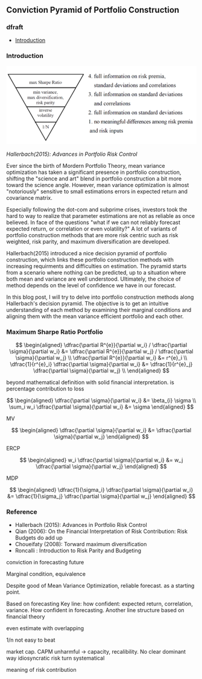 #

## Conviction Pyramid of Portfolio Construction

### dfraft

- [Introduction](#introduction)

### Introduction <a name="introduction"></a>

![Image of Pyramid](https://raw.githubusercontent.com/SkyBlueRW/SkyBlueRW.github.io/main/_posts/asset/portfolio_pyramid.png)

*Hallerbach(2015): Advances in Portfolio Risk Control*


Ever since the birth of Mordern Portfolio Theory, mean variance optimization has taken a significant presence in portfolio construction, shifting the "science and art" blend in portfolio construction a bit more toward the science angle. However, mean variance optimization is almost "notoriously" sensitive to small estimations errors in expected return and covariance matrix. 

Especially following the dot-com and subprime crises, investors took the hard to way to realize that parameter estimations are not as reliable as once believed. In face of the questions "what if we can not reliably forecast expected return, or correlation or even volatility?" A lot of variants of portfolio construction methods that are more risk centric such as risk weighted, risk parity, and maximum diversification are developed. 

Hallerbach(2015) introduced a nice decision pyramid of portfolio construction, which links these portfolio construction methods with increasing requirments and difficulties on estimation. The pyramid starts from a scenario where nothing can be predicted, up to a situation where both mean and variance are well understood. Ultimately, the choice of method depends on the level of confidence we have in our forecast.

In this blog post, I will try to delve into portfolio construction methods along Hallerbach's decision pyramid. The objective is to get an intuitive understanding of each method by examining their marginal conditions and aligning them with the mean variance efficient portfolio and each other.

### Maximum Sharpe Ratio Portfolio



$$
\begin{aligned}
\dfrac{\partial R^{e}}{\partial w_i} / \dfrac{\partial \sigma}{\partial w_i} &= \dfrac{\partial R^{e}}{\partial w_j} / \dfrac{\partial \sigma}{\partial w_j} \\
\dfrac{\partial R^{e}}{\partial w_i} &= r^{e}_i \\
\dfrac{1}{r^{e}_i} \dfrac{\partial \sigma}{\partial w_i} &= \dfrac{1}{r^{e}_j} \dfrac{\partial \sigma}{\partial w_j} \\
\end{aligned}
$$

beyond mathematical definition with solid financial interpretation. is percentage contribution to loss

$$
\begin{aligned}
\dfrac{\partial \sigma}{\partial w_i} &= \beta_{i} \sigma \\
\sum_i w_i \dfrac{\partial \sigma}{\partial w_i} &= \sigma
\end{aligned}
$$


MV

$$
\begin{aligned}
\dfrac{\partial \sigma}{\partial w_i} &= \dfrac{\partial \sigma}{\partial w_j}
\end{aligned}
$$


ERCP

$$
\begin{aligned}
w_i \dfrac{\partial \sigma}{\partial w_i} &= w_j \dfrac{\partial \sigma}{\partial w_j}
\end{aligned}
$$



MDP

$$
\begin{aligned}
\dfrac{1}{\sigma_i} \dfrac{\partial \sigma}{\partial w_i} &= \dfrac{1}{\sigma_j} \dfrac{\partial \sigma}{\partial w_j}
\end{aligned}
$$

### Reference
- Hallerbach (2015): Advances in Portfolio Risk Control
- Qian (2006): On the Financial Interpretation of Risk Contribution: Risk Budgets do add up
- Choueifaty (2008): Torward maximum diversification
- Roncalli : Introduction to Risk Parity and Budgeting




conviction in forecasting future

Marginal condition, equivalence

Despite good of Mean Variance Optimization, reliable forecast. as a starting point.

Based on forecasting
Key line: how confident: expected return, correlation, variance. How confident in forecasting.
Another line structure based on financial theory



even estimate with overlapping

1/n not easy to beat

market cap. 
CAPM unharmful -> capacity, recalibility. No clear dominant way 
idiosyncratic risk turn systematical


meaning of risk contribution


